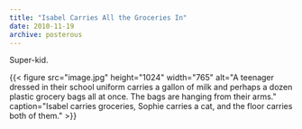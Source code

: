 ```yaml
---
title: "Isabel Carries All the Groceries In"
date: 2010-11-19
archive: posterous
---
```


Super-kid.

{{< figure 
	src="image.jpg" 
	height="1024" 
	width="765" 
	alt="A teenager dressed in their school uniform carries a gallon of milk and perhaps a dozen plastic grocery bags all at once. The bags are hanging from their arms." 
	caption="Isabel carries groceries, Sophie carries a cat, and the floor carries both of them." >}}